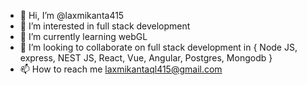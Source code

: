 - 👋 Hi, I’m @laxmikanta415
- 👀 I’m interested in full stack development
- 🌱 I’m currently learning webGL
- 💞️ I’m looking to collaborate on full stack development in { Node JS, express, NEST JS, React, Vue, Angular, Postgres, Mongodb }
- 📫 How to reach me laxmikantaql415@gmail.com

<!---
laxmikanta415/laxmikanta415 is a ✨ special ✨ repository because its `README.md` (this file) appears on your GitHub profile.
You can click the Preview link to take a look at your changes.
--->
